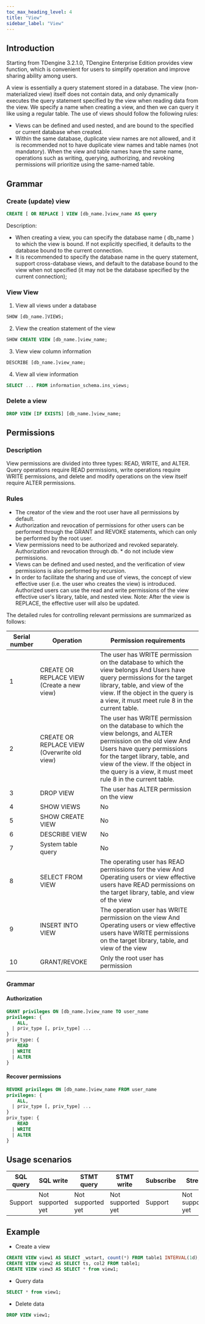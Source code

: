 ```yaml
---
toc_max_heading_level: 4
title: "View"
sidebar_label: "View"
---
```


## Introduction

Starting from TDengine 3.2.1.0, TDengine Enterprise Edition provides view function, which is convenient for users to simplify operation and improve sharing ability among users.

A view is essentially a query statement stored in a database. The view (non-materialized view) itself does not contain data, and only dynamically executes the query statement specified by the view when reading data from the view. We specify a name when creating a view, and then we can query it like using a regular table. The use of views should follow the following rules:
- Views can be defined and used nested, and are bound to the specified or current database when created.
- Within the same database, duplicate view names are not allowed, and it is recommended not to have duplicate view names and table names (not mandatory). When the view and table names have the same name, operations such as writing, querying, authorizing, and revoking permissions will prioritize using the same-named table.



## Grammar

### Create (update) view

```sql
CREATE [ OR REPLACE ] VIEW [db_name.]view_name AS query
```

Description:
- When creating a view, you can specify the database name ( db_name ) to which the view is bound. If not explicitly specified, it defaults to the database bound to the current connection.
- It is recommended to specify the database name in the query statement, support cross-database views, and default to the database bound to the view when not specified (it may not be the database specified by the current connection);

### View View

1. View all views under a database

```sql
SHOW [db_name.]VIEWS;
```

2. View the creation statement of the view

```sql
SHOW CREATE VIEW [db_name.]view_name;
```

3. View view column information

```sql
DESCRIBE [db_name.]view_name;
```

4. View all view information

```sql
SELECT ... FROM information_schema.ins_views;
```

### Delete a view

```sql
DROP VIEW [IF EXISTS] [db_name.]view_name;
```

## Permissions

### Description
View permissions are divided into three types: READ, WRITE, and ALTER. Query operations require READ permissions, write operations require WRITE permissions, and delete and modify operations on the view itself require ALTER permissions.

### Rules
- The creator of the view and the root user have all permissions by default.
- Authorization and revocation of permissions for other users can be performed through the GRANT and REVOKE statements, which can only be performed by the root user.
- View permissions need to be authorized and revoked separately. Authorization and revocation through db. * do not include view permissions.
- Views can be defined and used nested, and the verification of view permissions is also performed by recursion.
- In order to facilitate the sharing and use of views, the concept of view effective user (i.e. the user who creates the view) is introduced. Authorized users can use the read and write permissions of the view effective user's library, table, and nested view. Note: After the view is REPLACE, the effective user will also be updated.

The detailed rules for controlling relevant permissions are summarized as follows:

| Serial number | Operation | Permission requirements |
| --- | --- | --- |
| 1 | CREATE OR REPLACE VIEW (Create a new view) | The user has WRITE permission on the database to which the view belongs And Users have query permissions for the target library, table, and view of the view. If the object in the query is a view, it must meet rule 8 in the current table. |
| 2 | CREATE OR REPLACE VIEW (Overwrite old view) | The user has WRITE permission on the database to which the view belongs, and ALTER permission on the old view And Users have query permissions for the target library, table, and view of the view. If the object in the query is a view, it must meet rule 8 in the current table. |
| 3 | DROP VIEW | The user has ALTER permission on the view |
| 4 | SHOW VIEWS | No |
| 5 | SHOW CREATE VIEW | No |
| 6 | DESCRIBE VIEW | No |
| 7 | System table query | No |
| 8 | SELECT FROM VIEW | The operating user has READ permissions for the view And Operating users or view effective users have READ permissions on the target library, table, and view of the view |
| 9 | INSERT INTO VIEW | The operation user has WRITE permission on the view And Operating users or view effective users have WRITE permissions on the target library, table, and view of the view |
| 10 | GRANT/REVOKE | Only the root user has permission |


### Grammar

#### Authorization

```sql
GRANT privileges ON [db_name.]view_name TO user_name
privileges: {
    ALL,
  | priv_type [, priv_type] ...
}
priv_type: {
    READ
  | WRITE
  | ALTER
}
```

#### Recover permissions

```sql
REVOKE privileges ON [db_name.]view_name FROM user_name
privileges: {
    ALL,
  | priv_type [, priv_type] ...
}
priv_type: {
    READ
  | WRITE
  | ALTER
}
```

## Usage scenarios

| SQL query | SQL write | STMT query | STMT write | Subscribe | Stream |
| --- | --- | --- | --- | --- | --- |
| Support | Not supported yet | Not supported yet | Not supported yet | Support | Not supported yet |



## Example

- Create a view

```sql
CREATE VIEW view1 AS SELECT _wstart, count(*) FROM table1 INTERVAL(1d);
CREATE VIEW view2 AS SELECT ts, col2 FROM table1;
CREATE VIEW view3 AS SELECT * from view1;
```

- Query data

```sql
SELECT * from view1;
```

- Delete data

```sql
DROP VIEW view1;
```
